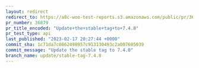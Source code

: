 ```yaml
---
layout: redirect
redirect_to: https://a8c-woo-test-reports.s3.amazonaws.com/public/pr/36879/api/index.html
pr_number: 36879
pr_title_encoded: "Update+the+stable+tag+to+7.4.0"
pr_test_type: api
last_published: "2023-02-17 20:27:44 +0000"
commit_sha: 1c71da7c0862498957c913130493c2a007605039
commit_message: "Update the stable tag to 7.4.0"
branch_name: update/stable-tag-7.4.0
---
```


